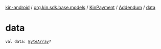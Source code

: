 [kin-android](../../../index.md) / [org.kin.sdk.base.models](../../index.md) / [KinPayment](../index.md) / [Addendum](index.md) / [data](./data.md)

# data

`val data: `[`ByteArray`](https://kotlinlang.org/api/latest/jvm/stdlib/kotlin/-byte-array/index.html)`?`